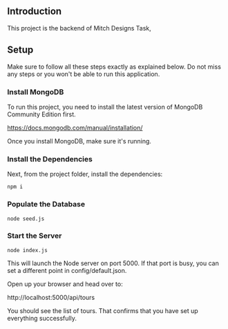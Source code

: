 ## Introduction

This project is the backend of Mitch Designs Task, 

## Setup

Make sure to follow all these steps exactly as explained below. 
Do not miss any steps or you won't be able to run this application.

### Install MongoDB

To run this project, you need to install the latest version of MongoDB Community Edition first.

https://docs.mongodb.com/manual/installation/

Once you install MongoDB, make sure it's running.

### Install the Dependencies

Next, from the project folder, install the dependencies:

    npm i

### Populate the Database

    node seed.js

### Start the Server

    node index.js

This will launch the Node server on port 5000. If that port is busy, you can set a different point in config/default.json.

Open up your browser and head over to:

http://localhost:5000/api/tours

You should see the list of tours. That confirms that you have set up everything successfully.